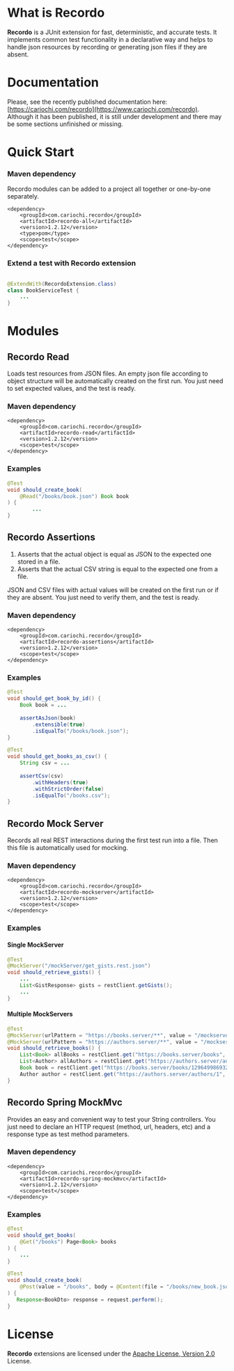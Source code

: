 # What is Recordo

**Recordo** is a JUnit extension for fast, deterministic, and accurate tests. It implements common test functionality in
a declarative way and helps to handle json resources by recording or generating json files if they are absent.

# Documentation

Please, see the recently published documentation here: [https://cariochi.com/recordo](https://www.cariochi.com/recordo). Although it has been published, it is
still under development and there may be some sections unfinished or missing.

# Quick Start

### Maven dependency

Recordo modules can be added to a project all together or one-by-one separately.

```markup
<dependency>
    <groupId>com.cariochi.recordo</groupId>
    <artifactId>recordo-all</artifactId>
    <version>1.2.12</version>
    <type>pom</type>
    <scope>test</scope>
</dependency>
```

### Extend a test with Recordo extension

```java

@ExtendWith(RecordoExtension.class)
class BookServiceTest {
    ...
}
```

# Modules

## Recordo Read

Loads test resources from JSON files.
An empty json file according to object structure will be automatically created on the first run.
You just need to set expected values, and the test is ready.

### Maven dependency

```markup
<dependency>
    <groupId>com.cariochi.recordo</groupId>
    <artifactId>recordo-read</artifactId>
    <version>1.2.12</version>
    <scope>test</scope>
</dependency>
```

### Examples

```java
@Test
void should_create_book(
    @Read("/books/book.json") Book book
) {
        ...
}
```

## Recordo Assertions

1. Asserts that the actual object is equal as JSON to the expected one stored in a file.
2. Asserts that the actual CSV string is equal to the expected one from a file.

JSON and CSV files with actual values will be created on the first run or if they are absent.
You just need to verify them, and the test is ready.

### Maven dependency

```markup
<dependency>
    <groupId>com.cariochi.recordo</groupId>
    <artifactId>recordo-assertions</artifactId>
    <version>1.2.12</version>
    <scope>test</scope>
</dependency>
```

### Examples

```java
@Test
void should_get_book_by_id() {
    Book book = ...
        
    assertAsJson(book)
        .extensible(true)
        .isEqualTo("/books/book.json");
}
```

```java
@Test
void should_get_books_as_csv() {
    String csv = ...
        
    assertCsv(csv)
        .withHeaders(true)
        .withStrictOrder(false)
        .isEqualTo("/books.csv");
}
```

## Recordo Mock Server

Records all real REST interactions during the first test run into a file.
Then this file is automatically used for mocking.

### Maven dependency

```markup
<dependency>
    <groupId>com.cariochi.recordo</groupId>
    <artifactId>recordo-mockserver</artifactId>
    <version>1.2.12</version>
    <scope>test</scope>
</dependency>
```

### Examples

#### Single MockServer
```java
@Test
@MockServer("/mockServer/get_gists.rest.json")
void should_retrieve_gists() {
    ...
    List<GistResponse> gists = restClient.getGists();
    ...
}
```

#### Multiple MockServers
```java
@Test
@MockServer(urlPattern = "https://books.server/**", value = "/mockserver/multiservers/books-server.rest.json")
@MockServer(urlPattern = "https://authors.server/**", value = "/mockserver/multiservers/authors-server.rest.json")
void should_retrieve_books() {
    List<Book> allBooks = restClient.get("https://books.server/books", listOf(Book.class));
    List<Author> allAuthors = restClient.get("https://authors.server/authors", listOf(Author.class));
    Book book = restClient.get("https://books.server/books/129649986932158", typeOf(Book.class));
    Author author = restClient.get("https://authors.server/authors/1", typeOf(Author.class));
}
```

## Recordo Spring MockMvc

Provides an easy and convenient way to test your String controllers. 
You just need to declare an HTTP request (method, url, headers, etc) and a response type as test method parameters.

### Maven dependency

```markup
<dependency>
    <groupId>com.cariochi.recordo</groupId>
    <artifactId>recordo-spring-mockmvc</artifactId>
    <version>1.2.12</version>
    <scope>test</scope>
</dependency>
```

### Examples

```java
@Test
void should_get_books(
    @Get("/books") Page<Book> books
) {
    ...
}
```

```java
@Test
void should_create_book(
    @Post(value = "/books", body = @Content(file = "/books/new_book.json")) Request<BookDto> request
) {
   Response<BookDto> response = request.perform();
}
```

# License

**Recordo** extensions are licensed under the [Apache License, Version 2.0](https://www.apache.org/licenses/LICENSE-2.0) License. 
